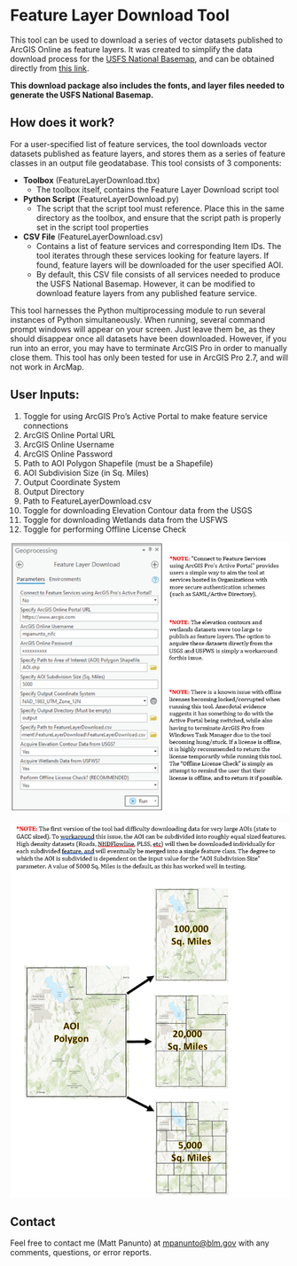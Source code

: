 # Feature Layer Download Tool

This tool can be used to download a series of vector datasets published to ArcGIS Online as feature layers. It was created to simplify the data download process for the [USFS National Basemap](https://community.esri.com/t5/wildfire-response-gis-questions/national-base-map-for-fire/m-p/727457), and can be obtained directly from [this link](https://github.com/mpanunto/FeatureLayerDownload/archive/refs/heads/master.zip). 

**This download package also includes the fonts, and layer files needed to generate the USFS National Basemap.**

## How does it work?

For a user-specified list of feature services, the tool downloads vector datasets published as feature layers, and stores them as a series of feature classes in an output file geodatabase. This tool consists of 3 components:

-	**Toolbox** (FeatureLayerDownload.tbx)
    -	The toolbox itself, contains the Feature Layer Download script tool
-	**Python Script** (FeatureLayerDownload.py)
    -	The script that the script tool must reference. Place this in the same directory as the toolbox, and ensure that the script path is properly set in the script tool properties
-	**CSV File** (FeatureLayerDownload.csv)
    -	Contains a list of feature services and corresponding Item IDs. The tool iterates through these services looking for feature layers. If found, feature layers will be downloaded for the user specified AOI.
    - By default, this CSV file consists of all services needed to produce the USFS National Basemap. However, it can be modified to download feature layers from any published feature service.

This tool harnesses the Python multiprocessing module to run several instances of Python simultaneously. When running, several command prompt windows will appear on your screen. Just leave them be, as they should disappear once all datasets have been downloaded. However, if you run into an error, you may have to terminate ArcGIS Pro in order to manually close them. This tool has only been tested for use in ArcGIS Pro 2.7, and will not work in ArcMap.

## User Inputs:
1.	Toggle for using ArcGIS Pro’s Active Portal to make feature service connections
2.	ArcGIS Online Portal URL
3.	ArcGIS Online Username
4.	ArcGIS Online Password
5.	Path to AOI Polygon Shapefile (must be a Shapefile)
6.	AOI Subdivision Size (in Sq. Miles)
7.	Output Coordinate System
8.	Output Directory
9.	Path to FeatureLayerDownload.csv
10.	Toggle for downloading Elevation Contour data from the USGS
11.	Toggle for downloading Wetlands data from the USFWS
12.	Toggle for performing Offline License Check

![screenshot_FeatureLayerDownload_1.png](/docs/screenshot_FeatureLayerDownload_1.png?raw=true)

![screenshot_FeatureLayerDownload_2.png](/docs/screenshot_FeatureLayerDownload_2.png?raw=true)

## Contact
Feel free to contact me (Matt Panunto) at mpanunto@blm.gov with any comments, questions, or error reports.
